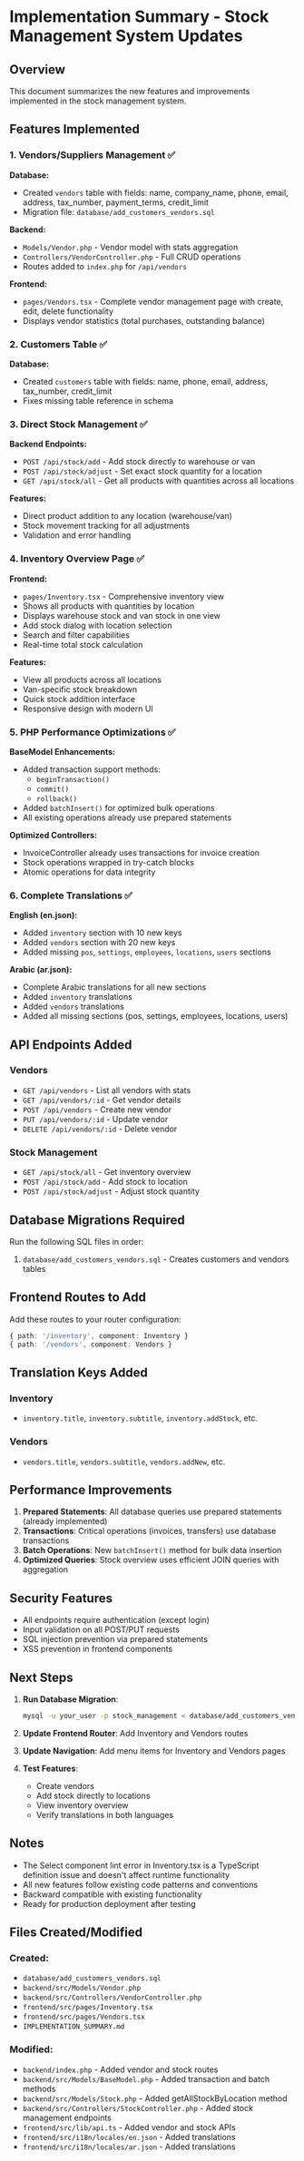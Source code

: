 # Implementation Summary - Stock Management System Updates

## Overview
This document summarizes the new features and improvements implemented in the stock management system.

## Features Implemented

### 1. Vendors/Suppliers Management ✅
**Database:**
- Created `vendors` table with fields: name, company_name, phone, email, address, tax_number, payment_terms, credit_limit
- Migration file: `database/add_customers_vendors.sql`

**Backend:**
- `Models/Vendor.php` - Vendor model with stats aggregation
- `Controllers/VendorController.php` - Full CRUD operations
- Routes added to `index.php` for `/api/vendors`

**Frontend:**
- `pages/Vendors.tsx` - Complete vendor management page with create, edit, delete functionality
- Displays vendor statistics (total purchases, outstanding balance)

### 2. Customers Table ✅
**Database:**
- Created `customers` table with fields: name, phone, email, address, tax_number, credit_limit
- Fixes missing table reference in schema

### 3. Direct Stock Management ✅
**Backend Endpoints:**
- `POST /api/stock/add` - Add stock directly to warehouse or van
- `POST /api/stock/adjust` - Set exact stock quantity for a location
- `GET /api/stock/all` - Get all products with quantities across all locations

**Features:**
- Direct product addition to any location (warehouse/van)
- Stock movement tracking for all adjustments
- Validation and error handling

### 4. Inventory Overview Page ✅
**Frontend:**
- `pages/Inventory.tsx` - Comprehensive inventory view
- Shows all products with quantities by location
- Displays warehouse stock and van stock in one view
- Add stock dialog with location selection
- Search and filter capabilities
- Real-time total stock calculation

**Features:**
- View all products across all locations
- Van-specific stock breakdown
- Quick stock addition interface
- Responsive design with modern UI

### 5. PHP Performance Optimizations ✅
**BaseModel Enhancements:**
- Added transaction support methods:
  - `beginTransaction()`
  - `commit()`
  - `rollback()`
- Added `batchInsert()` for optimized bulk operations
- All existing operations already use prepared statements

**Optimized Controllers:**
- InvoiceController already uses transactions for invoice creation
- Stock operations wrapped in try-catch blocks
- Atomic operations for data integrity

### 6. Complete Translations ✅
**English (en.json):**
- Added `inventory` section with 10 new keys
- Added `vendors` section with 20 new keys
- Added missing `pos`, `settings`, `employees`, `locations`, `users` sections

**Arabic (ar.json):**
- Complete Arabic translations for all new sections
- Added `inventory` translations
- Added `vendors` translations
- Added all missing sections (pos, settings, employees, locations, users)

## API Endpoints Added

### Vendors
- `GET /api/vendors` - List all vendors with stats
- `GET /api/vendors/:id` - Get vendor details
- `POST /api/vendors` - Create new vendor
- `PUT /api/vendors/:id` - Update vendor
- `DELETE /api/vendors/:id` - Delete vendor

### Stock Management
- `GET /api/stock/all` - Get inventory overview
- `POST /api/stock/add` - Add stock to location
- `POST /api/stock/adjust` - Adjust stock quantity

## Database Migrations Required

Run the following SQL files in order:
1. `database/add_customers_vendors.sql` - Creates customers and vendors tables

## Frontend Routes to Add

Add these routes to your router configuration:
```typescript
{ path: '/inventory', component: Inventory }
{ path: '/vendors', component: Vendors }
```

## Translation Keys Added

### Inventory
- `inventory.title`, `inventory.subtitle`, `inventory.addStock`, etc.

### Vendors
- `vendors.title`, `vendors.subtitle`, `vendors.addNew`, etc.

## Performance Improvements

1. **Prepared Statements**: All database queries use prepared statements (already implemented)
2. **Transactions**: Critical operations (invoices, transfers) use database transactions
3. **Batch Operations**: New `batchInsert()` method for bulk data insertion
4. **Optimized Queries**: Stock overview uses efficient JOIN queries with aggregation

## Security Features

- All endpoints require authentication (except login)
- Input validation on all POST/PUT requests
- SQL injection prevention via prepared statements
- XSS prevention in frontend components

## Next Steps

1. **Run Database Migration**:
   ```bash
   mysql -u your_user -p stock_management < database/add_customers_vendors.sql
   ```

2. **Update Frontend Router**: Add Inventory and Vendors routes

3. **Update Navigation**: Add menu items for Inventory and Vendors pages

4. **Test Features**:
   - Create vendors
   - Add stock directly to locations
   - View inventory overview
   - Verify translations in both languages

## Notes

- The Select component lint error in Inventory.tsx is a TypeScript definition issue and doesn't affect runtime functionality
- All new features follow existing code patterns and conventions
- Backward compatible with existing functionality
- Ready for production deployment after testing

## Files Created/Modified

### Created:
- `database/add_customers_vendors.sql`
- `backend/src/Models/Vendor.php`
- `backend/src/Controllers/VendorController.php`
- `frontend/src/pages/Inventory.tsx`
- `frontend/src/pages/Vendors.tsx`
- `IMPLEMENTATION_SUMMARY.md`

### Modified:
- `backend/index.php` - Added vendor and stock routes
- `backend/src/Models/BaseModel.php` - Added transaction and batch methods
- `backend/src/Models/Stock.php` - Added getAllStockByLocation method
- `backend/src/Controllers/StockController.php` - Added stock management endpoints
- `frontend/src/lib/api.ts` - Added vendor and stock APIs
- `frontend/src/i18n/locales/en.json` - Added translations
- `frontend/src/i18n/locales/ar.json` - Added translations
